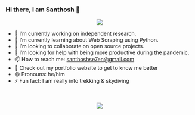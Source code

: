 ### Hi there, I am Santhosh 👋

<p align="center"><img src="https://profile-counter.glitch.me/santhoshse7en/count.svg"/></p>

<!--
**santhoshse7en/santhoshse7en** is a ✨ _special_ ✨ repository because its `README.md` (this file) appears on your GitHub profile.

Here are some ideas to get you started:
-->
- 🔭 I’m currently working on independent research.
- 🌱 I’m currently learning about Web Scraping using Python.
- 👯 I’m looking to collaborate on open source projects.
- 🤔 I’m looking for help with being more productive during the pandemic.
- 📫 How to reach me: [santhoshse7en@gmail.com](mailto:santhoshse7en@gmail.com)
- 📧 Check out my portfolio website to get to know me better
- 😄 Pronouns: he/him
- ⚡ Fun fact: I am really into trekking & skydiving

<br/>

<p align="center"><img align="center" src="https://github-readme-stats.vercel.app/api?username=santhoshse7en&show_icons=true&theme=dracula" /></p>
